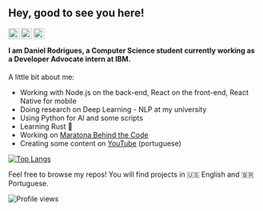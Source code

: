 ## Hey, good to see you here!

<a href="https://www.linkedin.com/in/danitrod/">
  <img align="left" alt="Danitrod's LinkdeIn" width="22px" src="https://cdn.jsdelivr.net/npm/simple-icons@v4/icons/linkedin.svg" />
</a>
<a href="https://www.youtube.com/channel/UCJx95nOeX4Ls8Yaqor3v7qA">
  <img align="left" alt="Danitrod's YouTube" width="22px" src="https://cdn.jsdelivr.net/npm/simple-icons@4/icons/youtube.svg" />
</a>
<a href="https://medium.com/@danitrod">
  <img align="left" alt="Danitrod's Medium" width="22px" src="https://cdn.jsdelivr.net/npm/simple-icons@4/icons/medium.svg" />
</a>
<br />

#### I am Daniel Rodrigues, a Computer Science student currently working as a Developer Advocate intern at IBM.

A little bit about me:

- Working with Node.js on the back-end, React on the front-end, React Native for mobile
- Doing research on Deep Learning - NLP at my university
- Using Python for AI and some scripts
- Learning Rust 🦀
- Working on [Maratona Behind the Code](https://maratona.dev)
- Creating some content on [YouTube](https://www.youtube.com/channel/UCJx95nOeX4Ls8Yaqor3v7qA) (portuguese)

[![Top Langs](https://github-readme-stats.vercel.app/api/top-langs/?username=danitrod&layout=compact&hide=matlab,css,swift,html,jupyter%20notebook&langs_count=10)](https://github.com/anuraghazra/github-readme-stats)

Feel free to browse my repos! You will find projects in 🇺🇸 English and 🇧🇷 Portuguese.

![Profile views](https://gpvc.arturio.dev/danitrod)
